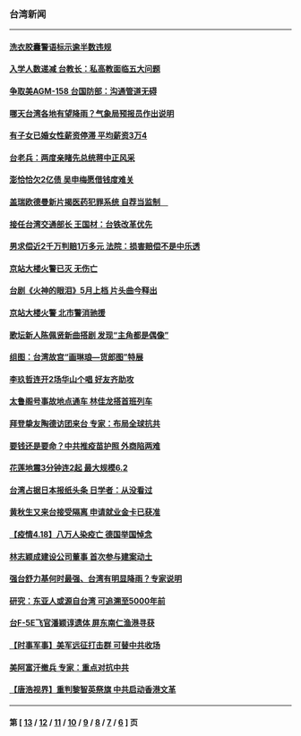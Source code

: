 ### 台湾新闻
---
#### [洗衣胶囊警语标示逾半数违规](../../pages/ncid1349361/n12890309.md) 
#### [入学人数递减 台教长：私高教面临五大问题](../../pages/ncid1349361/n12890312.md) 
#### [争取美AGM-158 台国防部：沟通管道无碍](../../pages/ncid1349361/n12890318.md) 
#### [哪天台湾各地有望降雨？气象局预报员作出说明](../../pages/ncid1349361/n12890186.md) 
#### [有子女已婚女性薪资停滞 平均薪资3万4](../../pages/ncid1349361/n12890321.md) 
#### [台老兵：两度亲睹先总统蒋中正风采](../../pages/ncid1349361/n12889899.md) 
#### [澎恰恰欠2亿债 吴申梅愿借钱度难关](../../pages/ncid1349361/n12889946.md) 
#### [盖瑞欧德曼新片揭医药犯罪系统 自荐当监制　](../../pages/ncid1349361/n12889939.md) 
#### [接任台湾交通部长 王国材：台铁改革优先](../../pages/ncid1349361/n12890124.md) 
#### [男求偿近2千万判赔1万多元 法院：损害赔偿不是中乐透](../../pages/ncid1349361/n12889789.md) 
#### [京站大楼火警已灭 无伤亡](../../pages/ncid1349361/n12889945.md) 
#### [台剧《火神的眼泪》5月上档 片头曲今释出](../../pages/ncid1349361/n12889885.md) 
#### [京站大楼火警 北市警消驰援](../../pages/ncid1349361/n12889828.md) 
#### [歌坛新人陈佩贤新曲搭剧 发现“主角都是偶像”](../../pages/ncid1349361/n12889626.md) 
#### [组图：台湾故宫“画琳琅—货郎图”特展](../../pages/ncid1349361/n12889269.md) 
#### [李玖哲连开2场华山个唱 好友齐助攻](../../pages/ncid1349361/n12889258.md) 
#### [太鲁阁号事故地点通车 林佳龙搭首班列车](../../pages/ncid1349361/n12888310.md) 
#### [拜登挚友陶德访团来台 专家：布局全球抗共](../../pages/ncid1349361/n12888018.md) 
#### [要钱还是要命？中共推疫苗护照 外商陷两难](../../pages/ncid1349361/n12888288.md) 
#### [花莲地震3分钟连2起 最大规模6.2](../../pages/ncid1349361/n12888232.md) 
#### [台湾占据日本报纸头条 日学者：从没看过](../../pages/ncid1349361/n12888159.md) 
#### [黄秋生又来台接受隔离 申请就业金卡已获准](../../pages/ncid1349361/n12887909.md) 
#### [【疫情4.18】八万人染疫亡 德国举国悼念](../../pages/ncid1349361/n12887760.md) 
#### [林志颖成建设公司董事 首次参与建案动土](../../pages/ncid1349361/n12887837.md) 
#### [强台舒力基何时最强、台湾有明显降雨？专家说明](../../pages/ncid1349361/n12887611.md) 
#### [研究：东亚人或源自台湾 可追溯至5000年前](../../pages/ncid1349361/n12887558.md) 
#### [台F-5E飞官潘颖谆遗体 屏东南仁渔港寻获](../../pages/ncid1349361/n12887338.md) 
#### [【时事军事】美军远征打击群 可替中共收场](../../pages/ncid1349361/n12885152.md) 
#### [美阿富汗撤兵 专家：重点对抗中共](../../pages/ncid1349361/n12886652.md) 
#### [【唐浩视界】重判黎智英祭旗 中共启动香港文革](../../pages/ncid1349361/n12885801.md) 

---
#### 第 [ [13](./13.md) / [12](./12.md) / [11](./11.md) / [10](./10.md) / [9](./9.md) / [8](./8.md) / [7](./7.md) / [6](./6.md) ] 页

